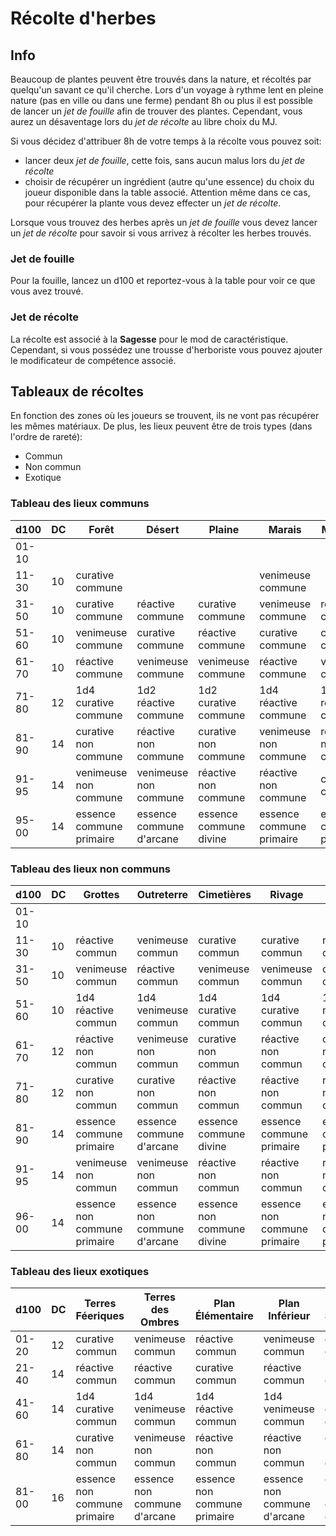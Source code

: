 # Récolte d'herbes

## Info

Beaucoup de plantes peuvent être trouvés dans la nature, et récoltés par quelqu'un savant ce qu'il cherche. Lors d'un voyage à rythme lent en pleine nature (pas en ville ou dans une ferme) pendant 8h ou plus il est possible de lancer un *jet de fouille* afin de trouver des plantes. Cependant, vous aurez un désaventage lors du *jet de récolte* au libre choix du MJ.

Si vous décidez d'attribuer 8h de votre temps à la récolte vous pouvez soit:

- lancer deux *jet de fouille*, cette fois, sans aucun malus lors du *jet de récolte*
- choisir de récupérer un ingrédient (autre qu'une essence) du choix du joueur disponible dans la table associé. Attention même dans ce cas, pour récupérer la plante vous devez effecter un *jet de récolte*.

Lorsque vous trouvez des herbes après un *jet de fouille* vous devez lancer un *jet de récolte* pour savoir si vous arrivez à récolter les herbes trouvés.

### Jet de fouille

Pour la fouille, lancez un d100 et reportez-vous à la table pour voir ce que vous avez trouvé.

### Jet de récolte

La récolte est associé à la **Sagesse** pour le mod de caractéristique. Cependant, si vous possédez une trousse d'herboriste vous pouvez ajouter le modificateur de compétence associé.

## Tableaux de récoltes

En fonction des zones où les joueurs se trouvent, ils ne vont pas récupérer les mêmes matériaux. De plus, les lieux peuvent être de trois types (dans l'ordre de rareté):

- Commun
- Non commun
- Exotique

### Tableau des lieux communs

| d100  | DC | Forêt                    | Désert                    | Plaine                 | Marais                   | Montagne                  |
| ----- | -- | -----                    | ------                    | ------                 | ------                   | --------                  |
| 01-10 |    |                          |                           |                        |                          |                           |
| 11-30 | 10 | curative commune         |                           |                        | venimeuse commune        |                           |
| 31-50 | 10 | curative commune         | réactive commune          | curative commune       | venimeuse commune        | réactive commune          |
| 51-60 | 10 | venimeuse commune        | curative commune          | réactive commune       | curative commune         | curative commune          |
| 61-70 | 10 | réactive commune         | venimeuse commune         | venimeuse commune      | réactive commune         | venimeuse commune         |
| 71-80 | 12 | 1d4 curative commune     | 1d2 réactive commune      | 1d2 curative commune   | 1d4 réactive commune     | 1d2 réactive commune      |
| 81-90 | 14 | curative non commune     | réactive non commune      | curative non commune   | venimeuse non commune    | réactive non commune      |
| 91-95 | 14 | venimeuse non commune    | venimeuse non commune     | réactive non commune   | réactive non commune     | curative commune          |
| 95-00 | 14 | essence commune primaire | essence commune d'arcane  | essence commune divine | essence commune primaire | essence commune primaire  |

### Tableau des lieux non communs

| d100  | DC | Grottes                  | Outreterre               | Cimetières             | Rivage                  | Toundra                   |
| ----- | -- | -----                    | ------                    | ------                 | ------                   | --------                  |
| 01-10 |    |                          |                           |                        |                          |                           |
| 11-30 | 10 | réactive commun           | venimeuse commun           | curative commun         | curative commun           | réactive commun            |
| 31-50 | 10 | venimeuse commun          | réactive commun            | venimeuse commun        | venimeuse commun          | curative commun            |
| 51-60 | 10 | 1d4 réactive commun       | 1d4 venimeuse commun       | 1d4 curative commun     | 1d4 curative commun       | 1d4 réactive commun        |
| 61-70 | 12 | réactive non commun       | venimeuse non commun       | curative non commun     | réactive non commun       | curative non commun        |
| 71-80 | 12 | curative non commun       | curative non commun        | réactive non commun     | réactive non commun       | réactive non commun        |
| 81-90 | 14 | essence commune primaire | essence commune d'arcane  | essence commune divine | essence commune primaire | essence commune primaire  |
| 91-95 | 14 | venimeuse non commun      | venimeuse non commun       | réactive non commun     | réactive non commun       | réactive non commun        |
| 96-00 | 14 | essence non commune primaire | essence non commune d'arcane | essence non commune divine | essence non commune primaire | essence non commune primaire |

### Tableau des lieux exotiques

| d100  | DC | Terres Féeriques         | Terres des Ombres         | Plan Élémentaire        | Plan Inférieur           | Plan Supérieur            | Plan Extérieur            |
| ----- | -- | -----                    | ------                    | ------                  | ------                   | --------                  | --------                  |
| 01-20 | 12 | curative commun           | venimeuse commun           | réactive commun          | venimeuse commun          | curative commun            | réactive commun            |
| 21-40 | 14 | réactive commun           | réactive commun            | curative commun          | réactive commun           | réactive commun            | réactive commun            |
| 41-60 | 14 | 1d4 curative commun       | 1d4 venimeuse commun       | 1d4 réactive commun      | 1d4 venimeuse commun      | 1d4 curative commun        | 1d4 réactive commun        |
| 61-80 | 14 | curative non commun       | venimeuse non commun       | réactive non commun      | réactive non commun       | curative non commun        | réactive non commun        |
| 81-00 | 16 | essence non commune primaire | essence non commune d'arcane | essence non commune primaire | essence non commune d'arcane | essence non commune divine | essence non commune d'arcane |